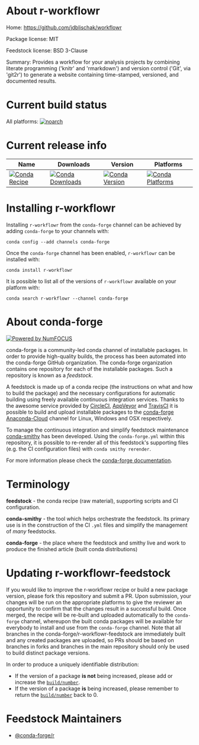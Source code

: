 <!--
# -*- mode: jinja -*-
-->

About r-workflowr
=================

Home: https://github.com/jdblischak/workflowr

Package license: MIT

Feedstock license: BSD 3-Clause

Summary: Provides a workflow for your analysis projects by combining literate programming ('knitr' and 'rmarkdown') and version control ('Git', via 'git2r') to generate a website containing time-stamped, versioned, and documented results.



Current build status
====================

All platforms:
[![noarch](https://img.shields.io/circleci/project/github/conda-forge/r-workflowr-feedstock/master.svg?label=noarch)](https://circleci.com/gh/conda-forge/r-workflowr-feedstock)

Current release info
====================

| Name | Downloads | Version | Platforms |
| --- | --- | --- | --- |
| [![Conda Recipe](https://img.shields.io/badge/recipe-r--workflowr-green.svg)](https://anaconda.org/conda-forge/r-workflowr) | [![Conda Downloads](https://img.shields.io/conda/dn/conda-forge/r-workflowr.svg)](https://anaconda.org/conda-forge/r-workflowr) | [![Conda Version](https://img.shields.io/conda/vn/conda-forge/r-workflowr.svg)](https://anaconda.org/conda-forge/r-workflowr) | [![Conda Platforms](https://img.shields.io/conda/pn/conda-forge/r-workflowr.svg)](https://anaconda.org/conda-forge/r-workflowr) |

Installing r-workflowr
======================

Installing `r-workflowr` from the `conda-forge` channel can be achieved by adding `conda-forge` to your channels with:

```
conda config --add channels conda-forge
```

Once the `conda-forge` channel has been enabled, `r-workflowr` can be installed with:

```
conda install r-workflowr
```

It is possible to list all of the versions of `r-workflowr` available on your platform with:

```
conda search r-workflowr --channel conda-forge
```


About conda-forge
=================

[![Powered by NumFOCUS](https://img.shields.io/badge/powered%20by-NumFOCUS-orange.svg?style=flat&colorA=E1523D&colorB=007D8A)](http://numfocus.org)

conda-forge is a community-led conda channel of installable packages.
In order to provide high-quality builds, the process has been automated into the
conda-forge GitHub organization. The conda-forge organization contains one repository
for each of the installable packages. Such a repository is known as a *feedstock*.

A feedstock is made up of a conda recipe (the instructions on what and how to build
the package) and the necessary configurations for automatic building using freely
available continuous integration services. Thanks to the awesome service provided by
[CircleCI](https://circleci.com/), [AppVeyor](https://www.appveyor.com/)
and [TravisCI](https://travis-ci.org/) it is possible to build and upload installable
packages to the [conda-forge](https://anaconda.org/conda-forge)
[Anaconda-Cloud](https://anaconda.org/) channel for Linux, Windows and OSX respectively.

To manage the continuous integration and simplify feedstock maintenance
[conda-smithy](https://github.com/conda-forge/conda-smithy) has been developed.
Using the ``conda-forge.yml`` within this repository, it is possible to re-render all of
this feedstock's supporting files (e.g. the CI configuration files) with ``conda smithy rerender``.

For more information please check the [conda-forge documentation](https://conda-forge.org/docs/).

Terminology
===========

**feedstock** - the conda recipe (raw material), supporting scripts and CI configuration.

**conda-smithy** - the tool which helps orchestrate the feedstock.
                   Its primary use is in the construction of the CI ``.yml`` files
                   and simplify the management of *many* feedstocks.

**conda-forge** - the place where the feedstock and smithy live and work to
                  produce the finished article (built conda distributions)


Updating r-workflowr-feedstock
==============================

If you would like to improve the r-workflowr recipe or build a new
package version, please fork this repository and submit a PR. Upon submission,
your changes will be run on the appropriate platforms to give the reviewer an
opportunity to confirm that the changes result in a successful build. Once
merged, the recipe will be re-built and uploaded automatically to the
`conda-forge` channel, whereupon the built conda packages will be available for
everybody to install and use from the `conda-forge` channel.
Note that all branches in the conda-forge/r-workflowr-feedstock are
immediately built and any created packages are uploaded, so PRs should be based
on branches in forks and branches in the main repository should only be used to
build distinct package versions.

In order to produce a uniquely identifiable distribution:
 * If the version of a package **is not** being increased, please add or increase
   the [``build/number``](https://conda.io/docs/user-guide/tasks/build-packages/define-metadata.html#build-number-and-string).
 * If the version of a package **is** being increased, please remember to return
   the [``build/number``](https://conda.io/docs/user-guide/tasks/build-packages/define-metadata.html#build-number-and-string)
   back to 0.

Feedstock Maintainers
=====================

* [@conda-forge/r](https://github.com/conda-forge/r/)

